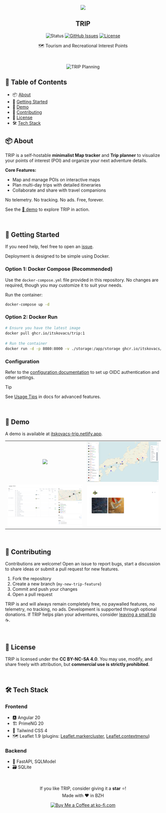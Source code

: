 <p align="center"><img width="120" src="./src/public/favicon.png"></p>
<h2 align="center">TRIP</h2>

<div align="center">

![Status](https://img.shields.io/badge/status-active-success?style=for-the-badge)
[![GitHub Issues](https://img.shields.io/github/issues/itskovacs/trip?style=for-the-badge&color=ededed)](https://github.com/itskovacs/trip/issues)
[![License](https://img.shields.io/badge/license-_CC_BY_NC_SA_4.0-2596be?style=for-the-badge)](/LICENSE)

</div>

<p align="center">🗺️ Tourism and Recreational Interest Points</p>
<br>

<div align="center">

![TRIP Planning](./.github/screenshot.png)

</div>

## 📝 Table of Contents

- 📦 [About](#about)
- 🌱 [Getting Started](#getting_started)
- 📸 [Demo](#demo)
- 🤝 [Contributing](#contributing)
- 📜 [License](#license)
- 🛠️ [Tech Stack](#techstack)

## 📦 About <a name = "about"></a>

TRIP is a self-hostable **minimalist Map tracker** and **Trip planner** to visualize your points of interest (POI) and organize your next adventure details.

**Core Features:**
- Map and manage POIs on interactive maps
- Plan multi-day trips with detailed itineraries
- Collaborate and share with travel companions

No telemetry. No tracking. No ads. Free, forever.

See the [📸 demo](#demo) to explore TRIP in action.

<br>

## 🌱 Getting Started <a name = "getting_started"></a>

If you need help, feel free to open an [issue](https://github.com/itskovacs/trip/issues).

Deployment is designed to be simple using Docker.

### Option 1: Docker Compose (Recommended)

Use the `docker-compose.yml` file provided in this repository. No changes are required, though you may customize it to suit your needs.

Run the container:

```bash
docker-compose up -d
```

### Option 2: Docker Run

```bash
# Ensure you have the latest image
docker pull ghcr.io/itskovacs/trip:1

# Run the container
docker run -d -p 8080:8000 -v ./storage:/app/storage ghcr.io/itskovacs/trip:1
```

### Configuration

Refer to the [configuration documentation](https://github.com/itskovacs/trip/tree/main/docs/config.md) to set up OIDC authentication and other settings.

> [!TIP]
> See [Usage Tips](https://github.com/itskovacs/trip/tree/main/docs/usage_tips.md) in docs for advanced features.

<br>

## 📸 Demo <a name = "demo"></a>

A demo is available at [itskovacs-trip.netlify.app](https://itskovacs-trip.netlify.app/).

<div align="center">

|         |         |
|:-------:|:-------:|
| ![](./.github/sc_map.png) | ![](./.github/sc_map_filters_list.png) |
| ![](./.github/sc_trip.png) | ![](./.github/sc_trips.png) |

</div>

<br>

## 🤝 Contributing <a name = "contributing"></a>

Contributions are welcome! Open an issue to report bugs, start a discussion to share ideas or submit a pull request for new features.

1. Fork the repository
2. Create a new branch (`my-new-trip-feature`)
3. Commit and push your changes
4. Open a pull request

TRIP is and will always remain completely free, no paywalled features, no telemetry, no tracking, no ads. Development is supported through optional donations. If TRIP helps plan your adventures, consider [leaving a small tip](https://ko-fi.com/itskovacs) ☕.

<br>

## 📜 License <a name = "license"></a>

TRIP is licensed under the **CC BY-NC-SA 4.0**. You may use, modify, and share freely with attribution, but **commercial use is strictly prohibited**.

<br>

## 🛠️ Tech Stack <a name = "techstack"></a>

### **Frontend**

- 🅰️ Angular 20
- 🏗️ PrimeNG 20
- 🎨 Tailwind CSS 4
- 🗺️ Leaflet 1.9 (plugins: [Leaflet.markercluster](https://github.com/Leaflet/Leaflet.markercluster), [Leaflet.contextmenu](https://github.com/aratcliffe/Leaflet.contextmenu))

### **Backend**

- 🐍 FastAPI, SQLModel
- 🗃️ SQLite

<br>


<div align="center">

If you like TRIP, consider giving it a **star** ⭐!  
Made with ❤️ in BZH  

<a href='https://ko-fi.com/itskovacs' target='_blank'><img height='36' style='border:0px;height:36px;' src='https://storage.ko-fi.com/cdn/kofi1.png' border='0' alt='Buy Me a Coffee at ko-fi.com' /></a>  
</div>
